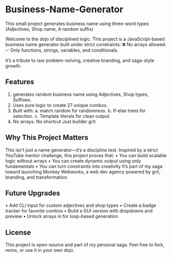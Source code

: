 # Business-Name-Generator
This small project generates business name using three-word types (Adjectives, Shop name, A random suffix)

Welcome to the dojo of disciplined logic. This project is a JavaScript-based business name generator built under strict constraints:
❌ No arrays allowed.
✅ Only functions, strings, variables, and conditionals.

It’s a tribute to raw problem-solving, creative branding, and saga-style growth.
## Features
1. generates random business name using Adjectives, Shop types, Suffixes.
2. Uses pure logic to create 27 unique combos.
3. Built with:
    a. match.random for randomness.
    b. If-else trees for selection.
    c. Template literals  for clean output.
 4. No arrays. No shortcut Just builder grit.

##  Why This Project Matters
This isn’t just a name generator—it’s a discipline test.
Inspired by a strict YouTube mentor challenge, this project proves that:
• 	You can build scalable logic without arrays
• 	You can create dynamic output using only fundamentals
• 	You can turn constraints into creativity
It’s part of my saga toward launching Monkey Webworks, a web dev agency powered by grit, branding, and transformation.

## Future Upgrades
• 	Add CLI input for custom adjectives and shop types
• 	Create a badge tracker for favorite combos
• 	Build a GUI version with dropdowns and preview
• 	Unlock arrays in  for loop-based generation

 ## License
This project is open-source and part of my personal saga.
Feel free to fork, remix, or use it in your own dojo.
